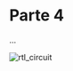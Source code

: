 # Parte 4
 ...

 ![rtl_circuit](https://github.com/RodrigoRCZ/ProjetoSistemasDigitais_SEL0628/assets/85594694/89ba00a2-a115-43d0-96e8-b8a8597e0cec)
